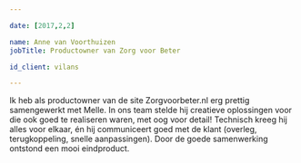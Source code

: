 ```yaml
---

date: [2017,2,2]

name: Anne van Voorthuizen
jobTitle: Productowner van Zorg voor Beter

id_client: vilans

---
```


Ik heb als productowner van de site Zorgvoorbeter.nl erg prettig samengewerkt met Melle. In ons team stelde hij creatieve oplossingen voor die ook goed te realiseren waren, met oog voor detail! Technisch kreeg hij alles voor elkaar, én hij communiceert goed met de klant (overleg, terugkoppeling, snelle aanpassingen). Door de goede samenwerking ontstond een mooi eindproduct.
